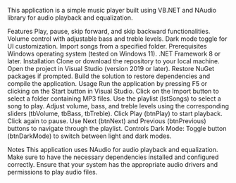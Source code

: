 This application is a simple music player built using VB.NET and NAudio library for audio playback and equalization.

Features
Play, pause, skip forward, and skip backward functionalities.
Volume control with adjustable bass and treble levels.
Dark mode toggle for UI customization.
Import songs from a specified folder.
Prerequisites
Windows operating system (tested on Windows 11).
.NET Framework 8 or later.
Installation
Clone or download the repository to your local machine.
Open the project in Visual Studio (version 2019 or later).
Restore NuGet packages if prompted.
Build the solution to restore dependencies and compile the application.
Usage
Run the application by pressing F5 or clicking on the Start button in Visual Studio.
Click on the Import button to select a folder containing MP3 files.
Use the playlist (lstSongs) to select a song to play.
Adjust volume, bass, and treble levels using the corresponding sliders (tbVolume, tbBass, tbTreble).
Click Play (btnPlay) to start playback. Click again to pause.
Use Next (btnNext) and Previous (btnPrevious) buttons to navigate through the playlist.
Controls
Dark Mode: Toggle button (btnDarkMode) to switch between light and dark modes.

Notes
This application uses NAudio for audio playback and equalization. Make sure to have the necessary dependencies installed and configured correctly.
Ensure that your system has the appropriate audio drivers and permissions to play audio files.
